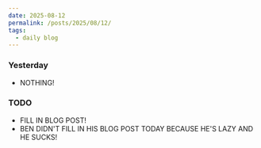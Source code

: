 ```yaml
---
date: 2025-08-12
permalink: /posts/2025/08/12/
tags:
  - daily blog
---
```


### Yesterday
- NOTHING!

### TODO
- FILL IN BLOG POST! 
- BEN DIDN'T FILL IN HIS BLOG POST TODAY BECAUSE HE'S LAZY AND HE SUCKS!

